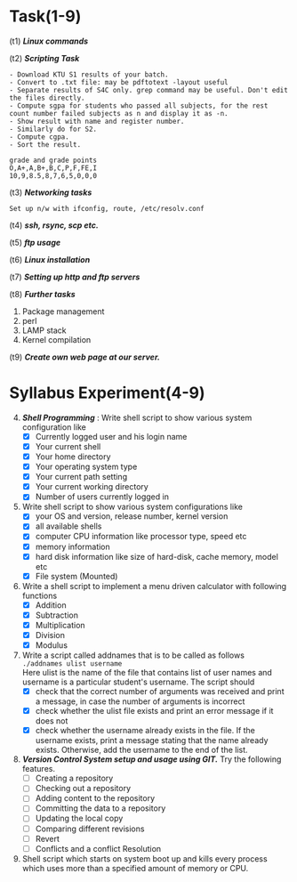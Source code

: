 # Task(1-9)

(t1) ***Linux commands***

(t2) ***Scripting Task***
```
- Download KTU S1 results of your batch.
- Convert to .txt file: may be pdftotext -layout useful
- Separate results of S4C only. grep command may be useful. Don't edit the files directly.
- Compute sgpa for students who passed all subjects, for the rest count number failed subjects as n and display it as -n.
- Show result with name and register number.
- Similarly do for S2.
- Compute cgpa.
- Sort the result.

grade and grade points
O,A+,A,B+,B,C,P,F,FE,I
10,9,8.5,8,7,6,5,0,0,0
```
  
(t3) ***Networking tasks***
```
Set up n/w with ifconfig, route, /etc/resolv.conf
```

(t4) ***ssh, rsync, scp etc.***

(t5) ***ftp usage***

(t6) ***Linux installation***

(t7) ***Setting up http and ftp servers***

(t8) ***Further tasks***
1. Package management
2. perl
3. LAMP stack
4. Kernel compilation


(t9) ***Create own web page at our server.***



# Syllabus Experiment(4-9)

4.  ***Shell Programming*** :  Write shell script to show various system configuration like 
      - [x]  Currently logged user and his login name 
      - [x]  Your current shell 
      - [x]  Your home directory 
      - [x]  Your operating system type 
      - [x]  Your current path setting 
      - [x]  Your current working directory 
      - [x]  Number of users currently logged in     

5.  Write shell script to show various system configurations like
      - [x]  your OS and version, release number, kernel version 
      - [x]  all available shells 
      - [x]  computer CPU information like processor type, speed etc 
      - [x]  memory information 
      - [x]  hard disk information like size of hard-disk, cache memory, model etc 
      - [x]  File system (Mounted)      

6. Write a shell script to implement a menu driven calculator with following functions
      - [x]  Addition 
      - [x]  Subtraction 
      - [x]  Multiplication 
      - [x]  Division 
      - [x]  Modulus 

7.  Write a script called addnames that is to be called as follows             
         ```./addnames ulist username ```   
      Here ulist is the name of the file that contains list of user names and username is a particular student's username. The script should 
      - [x]  check that the correct number of arguments was received and print a message, in case the number of arguments is incorrect 
      - [x]  check whether the ulist file exists and print an error message if it does not 
      - [x]  check  whether  the  username  already  exists  in  the  file.  If  the  username  exists,  print  a message stating that the name already exists. Otherwise, add the username to the end of the list.

8.  ***Version Control System setup and usage using GIT.*** Try the following features. 
       - [ ]  Creating a repository 
       - [ ]  Checking out a repository 
       - [ ]  Adding content to the repository 
       - [ ]  Committing the data to a repository 
       - [ ]  Updating the local copy 
       - [ ]  Comparing different revisions 
       - [ ]  Revert 
       - [ ]  Conflicts and a conflict Resolution 

9.  Shell script which starts on system boot up and kills every process which uses more than a specified amount of memory or CPU. 
